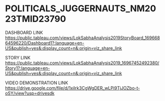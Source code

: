 # POLITICALS_JUGGERNAUTS_NM2023TMID23790
DASHBOARD LINK https://public.tableau.com/views/LokSabhaAnalysis2019StoryBoard_16966864596220/Dashboard1?:language=en-US&publish=yes&:display_count=n&:origin=viz_share_link

STORY LINK https://public.tableau.com/views/LokSabhaAnalysis2019_16967452492380/Story1?:language=en-US&publish=yes&:display_count=n&:origin=viz_share_link

VIDEO DEMONSTRATION LINK   https://drive.google.com/file/d/1xilrk3CgWgDER_wLPi9TjJOZbo-t-oSY/view?usp=drivesdk
